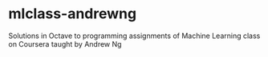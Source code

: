 # mlclass-andrewng
Solutions in Octave to programming assignments of Machine Learning class on Coursera taught by Andrew Ng
